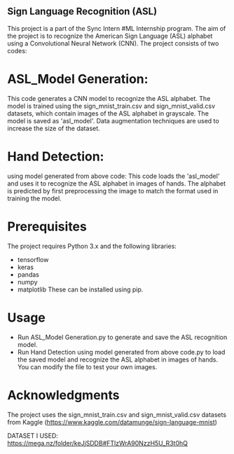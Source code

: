 ## Sign Language Recognition (ASL)
This project is a part of the Sync Intern #ML Internship program. The aim of the project is to recognize the American Sign Language (ASL) alphabet using a Convolutional Neural Network (CNN). The project consists of two codes:

# ASL_Model Generation: 
This code generates a CNN model to recognize the ASL alphabet. The model is trained using the sign_mnist_train.csv and sign_mnist_valid.csv datasets, which contain images of the ASL alphabet in grayscale. The model is saved as 'asl_model'. Data augmentation techniques are used to increase the size of the dataset.

# Hand Detection:
using model generated from above code: This code loads the 'asl_model' and uses it to recognize the ASL alphabet in images of hands. The alphabet is predicted by first preprocessing the image to match the format used in training the model.

# Prerequisites
The project requires Python 3.x and the following libraries:

* tensorflow
* keras
* pandas
* numpy
* matplotlib
These can be installed using pip.

# Usage
* Run ASL_Model Generation.py to generate and save the ASL recognition model.
* Run Hand Detection using model generated from above code.py to load the saved model and recognize the ASL alphabet in images of hands. You can modify the file to test your own images.

# Acknowledgments
The project uses the sign_mnist_train.csv and sign_mnist_valid.csv datasets from Kaggle (https://www.kaggle.com/datamunge/sign-language-mnist)

DATASET I USED: https://mega.nz/folder/keJjSDDB#FTlzWrA90NzzH5U_R3t0hQ
